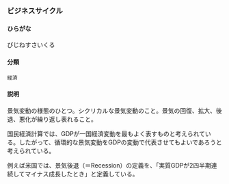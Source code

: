 <div style="display:none;">

## [あ行](securities-terms?id=あ行)
## [か行](securities-terms?id=か行)
## [さ行](securities-terms?id=さ行)
## [た行](securities-terms?id=た行)
## [な行](securities-terms?id=な行)
## [は行](securities-terms?id=は行)

</div>

### ビジネスサイクル

#### ひらがな

びじねすさいくる

#### 分類

`経済`

#### 説明

景気変動の様態のひとつ。シクリカルな景気変動のこと。景気の回復、拡大、後退、悪化が繰り返し表れること。
国民経済計算では、GDPが一国経済変動を最もよく表すものと考えられている。したがって、循環的な景気変動をGDPの変動で代表させてもよいであろうと考えられている。
例えば米国では、景気後退（＝Recession）の定義を、「実質GDPが2四半期連続してマイナス成長したとき」と定義している。

<div style="display:none;">

## [ま行](securities-terms?id=ま行)
## [や行](securities-terms?id=や行)
## [ら行](securities-terms?id=ら行)
## [わ行](securities-terms?id=わ行)
## [英数字・記号](securities-terms?id=英数字・記号)

</div>

